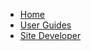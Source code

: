 - [<i class="fa fa-home ico-hd"></i> Home](/#introduction)
- [<i class="fa fa-user ico-hd"></i> User Guides](/guides/#user-guides)
- [Site Developer](/guides/site-developer/)